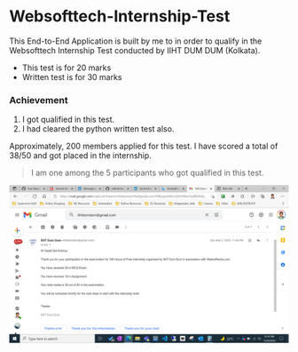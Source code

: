 # Websofttech-Internship-Test
This End-to-End Application is built by me to in order to qualify in the Websofttech Internship Test conducted by IIHT DUM DUM (Kolkata).
* This test is for 20 marks
* Written test is for 30 marks

### Achievement 
1. I got qualified in this test.
2. I had cleared the python written test also.

Approximately, 200 members applied for this test.
I have scored a total of 38/50 and got placed in the internship.

> I am one among the 5 participants who got qualified in this test.

![Got selected into the internship](iiht_final_result.png)
